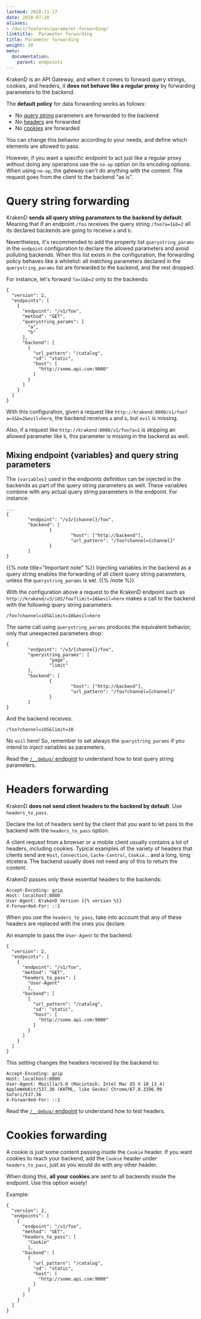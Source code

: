 ```yaml
---
lastmod: 2018-11-27
date: 2018-07-20
aliases:
- /docs/features/parameter-forwarding/
linktitle:  Parameter forwarding
title: Parameter forwarding
weight: 30
menu:
  documentation:
    parent: endpoints
---
```

KrakenD is an API Gateway, and when it comes to forward query strings, cookies, and headers, it **does not behave like a regular proxy** by forwarding parameters to the backend.

The **default policy** for data forwarding works as follows:

- No [query string](#query-string-forwarding) parameters are forwarded to the backend
- No [headers](#headers-forwarding) are forwarded
- No [cookies](#cookies-forwarding) are forwarded

You can change this behavior according to your needs, and define which elements are allowed to pass.

However, if you want a specific endpoint to act just like a regular proxy without doing any operations use the `no-op` option on its encoding options. When using `no-op`, the gateway can't do anything with the content. The request goes from the client to the backend "as is".

# Query string forwarding
KrakenD **sends all query string parameters to the backend by default**. Meaning that if an endpoint `/foo` receives the query string `/foo?a=1&b=2` all its declared backends are going to receive `a` and `b`.

Nevertheless, it's recommended to add the property list `querystring_params` in the `endpoint` configuration to declare the allowed parameters and avoid polluting backends. When this list exists in the configuration, the forwarding policy behaves like a whitelist: all matching parameters declared in the `querystring_params` list are forwarded to the backend, and the rest dropped.

For instance, let's forward `?a=1&b=2` only to the backends:

    {
      "version": 2,
      "endpoints": [
        {
          "endpoint": "/v1/foo",
          "method": "GET",
          "querystring_params": [
            "a",
            "b"
          ],
          "backend": [
            {
              "url_pattern": "/catalog",
              "sd": "static",
              "host": [
                "http://some.api.com:9000"
              ]
            }
          ]
        }
      ]
    }

With this configuration, given a request like `http://krakend:8080/v1/foo?a=1&b=2&evil=here`, the backend receives `a` and `b`, but `evil` is missing.

Also, if a request like `http://krakend:8080/v1/foo?a=1` is skipping an allowed parameter like `b`, this parameter is missing in the backend as well.

## Mixing endpoint {variables} and query string parameters
The `{variables}` used in the endpoints definition can be injected in the backends as part of the query string parameters as well. These variables combine with any actual query string parameters in the endpoint. For instance:

    ...
    {
            "endpoint": "/v3/{channel}/foo",
            "backend": [
                    {
                            "host": ["http://backend"],
                            "url_pattern": "/foo?channel={channel}"
                    }
            ]
    }

{{% note title="Important note" %}}
Injecting variables in the backend as a query string enables the forwarding of all client query string parameters, unless the `querystring_params` is set.
{{% /note %}}

With the configuration above a request to the KrakenD endpoint such as `http://krakend/v3/iOS/foo?limit=10&evil=here` makes a call to the backend with the following query string parameters:

    /foo?channel=iOS&limit=10&evil=here

The same call using `querystring_params` produces the equivalent behavior, only that unexpected parameters drop:

    {
            "endpoint": "/v3/{channel}/foo",
            "querystring_params": [
                    "page",
                    "limit"
            ],
            "backend": [
                    {
                            "host": ["http://backend"],
                            "url_pattern": "/foo?channel={channel}"
                    }
            ]
    }

And the backend receives:

    /foo?channel=iOS&limit=10

No `evil` here! So, remember to set always the `querystring_params` if you intend to inject variables as parameters.

Read the [`/__debug/` endpoint](/endpoints/debug-endpoint) to understand how to test query string parameters.

# Headers forwarding
KrakenD **does not send client headers to the backend by default**.  Use `headers_to_pass`.

Declare the list of headers sent by the client that you want to let pass to the backend with the `headers_to_pass` option.

A client request from a browser or a mobile client usually contains a lot of headers, including cookies. Typical examples of the variety of headers that clients send are `Host`, `Connection`, `Cache-Control`, `Cookie`... and a long, long etcetera. The backend usually does not need any of this to return the content.

KrakenD passes only these essential headers to the backends:

    Accept-Encoding: gzip
    Host: localhost:8080
    User-Agent: KrakenD Version {{% version %}}
    X-Forwarded-For: ::1

 When you use the `headers_to_pass`, take into account that any of these headers are replaced with the ones you declare.

 An example to pass the `User-Agent` to the backend:

    {
      "version": 2,
      "endpoints": [
        {
          "endpoint": "/v1/foo",
          "method": "GET",
          "headers_to_pass": [
            "User-Agent"
            ],
          "backend": [
            {
              "url_pattern": "/catalog",
              "sd": "static",
              "host": [
                "http://some.api.com:9000"
              ]
            }
          ]
        }
      ]
    }

This setting changes the headers received by the backend to:

    Accept-Encoding: gzip
    Host: localhost:8080
    User-Agent: Mozilla/5.0 (Macintosh; Intel Mac OS X 10_13_4) AppleWebKit/537.36 (KHTML, like Gecko) Chrome/67.0.3396.99 Safari/537.36
    X-Forwarded-For: ::1

Read the [`/__debug/` endpoint](/endpoints/debug-endpoint) to understand how to test headers.

# Cookies forwarding
A cookie is just some content passing inside the `Cookie` header. If you want cookies to reach your backend, add the `Cookie` header under `headers_to_pass`, just as you would do with any other header.

When doing this, **all your cookies** are sent to all backends inside the endpoint. Use this option wisely!

Example:

    {
      "version": 2,
      "endpoints": [
        {
          "endpoint": "/v1/foo",
          "method": "GET",
          "headers_to_pass": [
            "Cookie"
            ],
          "backend": [
            {
              "url_pattern": "/catalog",
              "sd": "static",
              "host": [
                "http://some.api.com:9000"
              ]
            }
          ]
        }
      ]
    }
